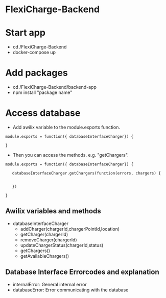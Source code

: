 # FlexiCharge-Backend

# Start app
- cd /FlexiCharge-Backend
- docker-compose up

# Add packages
- cd /FlexiCharge-Backend/backend-app
- npm install "package name"

# Access database
- Add awilix variable to the module.exports function. 
```
module.exports = function({ databaseInterfaceCharger}) {

}
```
- Then you can access the methods. e.g. "getChargers". 
```
module.exports = function({ databaseInterfaceCharger}) {

   databaseInterfaceCharger.getChargers(function(errors, chargers) {
   

   })

}
```
## Awilix variables and methods
- databaseInterfaceCharger
  - addCharger(chargerId,chargerPointId,location)
  - getCharger(chargerId)
  - removeCharger(chargerId) 
  - updateChargerStatus(chargerId,status)
  - getChargers() 
  - getAvailableChargers()


## Database Interface Errorcodes and explanation
- internalError: General internal error
- databaseError: Error communicating with the database
 
